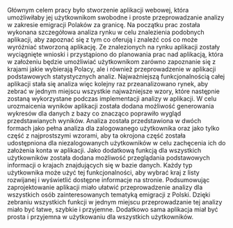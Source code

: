 Głównym celem pracy było stworzenie aplikacji webowej, która umożliwiłaby jej użytkownikom swobodne i proste przeprowadzanie analizy w zakresie emigracji Polaków za granicę. Na początku prac została wykonana szczegółowa analiza rynku w celu znalezienia podobnych aplikacji, aby zapoznać się z tym co oferują i znaleźć coś co może wyróżniać stworzoną aplikację. Ze znalezionych na rynku aplikacji zostały wyciągnięte wnioski i przystąpiono do planowania prac nad aplikacją, która w założeniu będzie umożliwiać użytkownikom zarówno zapoznanie się z krajami jakie wybierają Polacy, ale i również przeprowadzenie w aplikacji podstawowych statystycznych analiz. Najważniejszą funkcjonalnością całej aplikacji stała się analiza więc kolejny raz przeanalizowano rynek, aby zebrać w jednym miejscu wszystkie najważniejsze wzory,  które następnie zostaną wykorzystane podczas implementacji analizy w aplikacji. W celu urozmaicenia wyników aplikacji została dodana możliwość generowania wykresów dla danych z bazy co znacząco poprawiło wygląd przedstawianych wyników. Analiza została przedstawiona w dwóch formach jako pełna analiza dla zalogowanego użytkownika oraz jako tylko część z najprostszymi wzorami, aby ta okrojona część została udostępniona dla niezalogowanych użytkowników w celu zachęcenia ich do założenia konta w aplikacji. Jako dodatkową funkcją dla wszystkich użytkowników została dodana możliwość przeglądania podstawowych informacji o krajach znajdujących się w bazie danych. Każdy typ użytkownika może użyć tej funkcjonalności, aby wybrać kraj z listy rozwijanej i wyświetlić dostępne informacje na stronie.
Podsumowując zaprojektowanie aplikacji miało ułatwić przeprowadzenie analizy dla wszystkich osób zainteresowanych tematyką emigracji z Polski. Dzięki zebraniu wszystkich funkcji w jednym miejscu przeprowadzanie tej analizy miało być łatwe, szybkie i przyjemne. Dodatkowo sama aplikacja miał być prosta i przyjemna w użytkowaniu dla wszystkich użytkowników.
